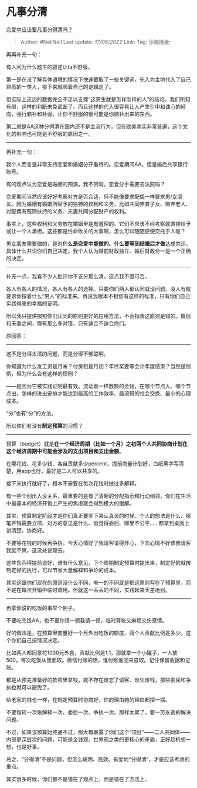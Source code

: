# 凡事分清
[恋爱中应该要凡事分得清吗？](https://www.zhihu.com/question/537197073/answer/2525137981)

> Author: #NellNell
> Last update: *17/06/2022*
> Link:
> Tag:
> 沙海拾金:

再再补充一句：

有人问为什么题主的叙述让ta不舒服。

第一是在没了解具体语境的情况下快速截取了一些关键词，先入为主地代入了自己熟悉的一类人，接下来就顺着自己的逻辑走了。

但实际上这边的数据完全不足以支撑“这男生就是怎样怎样的人”的结论，我们所知有限，这样的判断未免武断了。而且这样的代入很容易让人产生引申和诛心的倾向，强行脑补和补弱，让你不舒服的很可能是你脑补出来的东西。

第二就是AA这种分得清在国内还不是主流行为，但在欧美其实非常普遍，这个文化的影响也可能是不舒服的原因之一。

---

再补充一句：

我个人而言是非常支持恋爱和婚姻分开看待的。恋爱期间AA，但是婚后共享银行账号。

有的观点认为恋爱是婚姻的预演，我不赞同。恋爱分手需要去法院吗？

恋爱期间当然应该好好考察对方是否合适，但不能像要求配偶一样要求男/女朋友。因为婚姻有婚姻所赋予的独特的权利和义务，比如共同养育子女、赡养老人、对配偶有照顾扶持的义务、夫妻共同分配财产的权利。

事实上，这些权利和义务放在婚姻里是有道理的。它们不应该不经考察就直接给予或让一个人承担。这些都是性命攸关的大事啊，怎么可以随随便便交托于人呢？

男女朋友需要做的，是对**什么是恋爱中能做的、什么要等到结婚后才做**达成共识。具体什么共识你们自己决定。我个人认为婚前财政独立、婚后财政合一是一个正确的决定。

---

补充一点，我看不少人批评你不该分那么清。这点我不置可否。

各人有各人的情况，各人有各人的选择。只要你们两人都认同就没问题。没人有权要求你按着什么“男人”的标准来。再说我根本不相信有这样的标准，只有你们自己实践得来的幸福的证明。

所以我只提供按照你们认同的原则更好的应用方法，不会指责这原则是错的。情侣和夫妻之间，哪有那么多对错，只有适合不适合你们。

原回答：

---

这不是分得太清的问题，而是分得不够聪明。

你知道为什么发工资是月末？付房租是月初？年终奖要等会计年度结束？当然是惯例，但为什么会有这样的惯例？

——是因为它被实践证明最有效。流动着一样数额的金钱，在哪个节点入、哪个节点出，怎样的进出安排才能达到最高的工作效率、最流畅的社会交换、最小的心理成本。

“分”也有“分”的方法。

所以你们有没有**制定预算**的习惯？

---

预算（budget）就是**在一个经济周期（比如一个月）之初两个人共同协商计划在这个经济周期中可能会涉及的支出项目和支出金额**。

在哪花钱、花多少钱、各自贡献多少percent，提前商量计划好，白纸黑字写清楚，用app也行，最好是二人可以共享的。

接下来执行就好了，根本不需要在每次花钱时做过多解释。

有一些个别出入没关系，最重要的是有了清晰的分配指示和行动纲领，你们在生活中最基本的经济开销上产生的焦虑就会得到极大的缓解。

其实，预算制定阶段才是你们真正要坐下来认真谈的时候。个人的想法是什么、哪笔开销需要立项、对方的意见是什么、谁觉得委屈、哪里不公平……都拿到桌面上讲清楚，协商好。

不要等花钱的时候再争执。今天心情好了我请客请得开心，下次心情不好该我请客我就不爽，这没处说理去。

这些东西得提前说好，谁有什么意见，下个周期制定预算时提出来，制定好的就按制定好的执行，可以节省大量解释和争论的成本。

其实这跟你们现在的原则没什么不同，唯一的不同就是把这原则写在了预算里，而不是在每次开销中临时调用。但就这一丢丢的不同，实践起来天差地别。

---

再拿你说的吃饭的事举个例子。

不要吃完饭AA，也不要你请一顿我请一顿，临时算帐又麻烦又伤感情。

好的做法是，在预算里商量好一个月外出吃饭的额度、两个人贡献比例是多少。这个你们自己按情况决定。

比如两人都同意花1000元外食，贡献比例是1:1，那就拿一个小罐子，一人放500，每次吃饭从里面取。微信付账的话，谁付账谁回来自取。记住保留收据和记账。

都是从预先准备好的款项里拿钱，就不存在谁忘了请客、谁欠谁钱，那些委屈和争执也就可以避免了。

给老家的钱也一样，在制定预算时协商好，你的理由她的理由都摆一摆。

不要每转一次账解释一次、委屈一次、争执一次。那样太累了。要一劳永逸的解决问题。

不过，如果该预算始终通不过，那大概暴露了你们这个“项目”——二人共同体——内部更深层次的问题，可能是金钱观、世界观之类的更核心的矛盾，正好趁机想一想，也是好事。

总之，“分得清”不是问题，但怎么聪明、高效、有爱地“分得清”，才是应该考虑的重点。

其实很多时候，你们都不是错在了观点上，而是错在了方法上。
